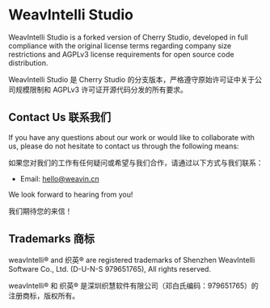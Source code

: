 # WeavIntelli Studio

WeavIntelli Studio is a forked version of Cherry Studio, developed in full compliance with the original license terms regarding company size restrictions and AGPLv3 license requirements for open source code distribution.

WeavIntelli Studio 是 Cherry Studio 的分支版本，严格遵守原始许可证中关于公司规模限制和 AGPLv3 许可证开源代码分发的所有要求。

## Contact Us 联系我们

If you have any questions about our work or would like to collaborate with us, please do not hesitate to contact us through the following means:

如果您对我们的工作有任何疑问或希望与我们合作，请通过以下方式与我们联系：

- Email: hello@weavin.cn

We look forward to hearing from you!

我们期待您的来信！

## Trademarks 商标

weavIntelli® and 织英® are registered trademarks of Shenzhen WeavIntelli Software Co., Ltd. (D-U-N-S 979651765), All rights reserved.

weavIntelli® 和 织英® 是深圳织慧软件有限公司（邓白氏编码：979651765）的注册商标，版权所有。
